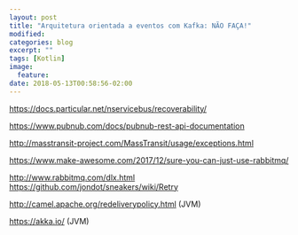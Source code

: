```yaml
---
layout: post
title: "Arquitetura orientada a eventos com Kafka: NÃO FAÇA!"
modified:
categories: blog
excerpt: ""
tags: [Kotlin]
image:
  feature:
date: 2018-05-13T00:58:56-02:00
---
```


https://docs.particular.net/nservicebus/recoverability/

https://www.pubnub.com/docs/pubnub-rest-api-documentation

http://masstransit-project.com/MassTransit/usage/exceptions.html

https://www.make-awesome.com/2017/12/sure-you-can-just-use-rabbitmq/

http://www.rabbitmq.com/dlx.html
https://github.com/jondot/sneakers/wiki/Retry

http://camel.apache.org/redeliverypolicy.html (JVM)

https://akka.io/ (JVM)


